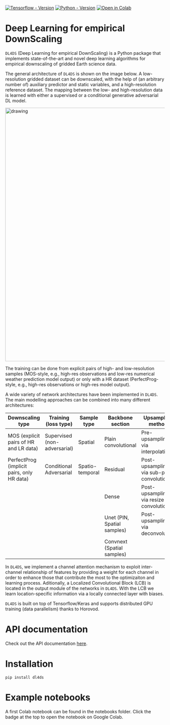 [![Tensorflow - Version](https://img.shields.io/badge/Tensorflow%2FKeras-2.6+-blue&logo=tensorflow)](https://github.com/carlgogo/dl4ds) 
[![Python - Version](https://img.shields.io/badge/PYTHON-3.6+-red?style=flat&logo=python&logoColor=white)](https://github.com/carlgogo/dl4ds) 
[![Open in Colab](https://colab.research.google.com/assets/colab-badge.svg)](https://colab.research.google.com/github/carlos-gg/dl4ds/blob/master/notebooks/DL4DS_tutorial.ipynb)

# Deep Learning for empirical DownScaling

`DL4DS` (Deep Learning for empirical DownScaling) is a Python package that implements state-of-the-art and novel deep learning algorithms for empirical downscaling of gridded Earth science data. 

The general architecture of `DL4DS` is shown on the image below. A low-resolution gridded dataset can be downscaled, with the help of (an arbitrary number of) auxiliary predictor and static variables, and a high-resolution reference dataset. The mapping between the low- and high-resolution data is learned with either a supervised or a conditional generative adversarial DL model.

<img src="https://github.com/carlos-gg/dl4ds/raw/master/docs/img/fig_workflow.png" alt="drawing" width="800"/>

The training can be done from explicit pairs of high- and low-resolution samples (MOS-style, e.g., high-res observations and low-res numerical weather prediction model output) or only with a HR dataset (PerfectProg-style, e.g., high-res observations or high-res model output).

A wide variety of network architectures have been implemented in `DL4DS`. The main modelling approaches can be combined into many different architectures:

|Downscaling type               |Training (loss type)         |Sample type     |Backbone section              |Upsampling method   |
|---                            |---                          |---             |---                          |---|
|MOS (explicit pairs of HR and LR data)           |Supervised (non-adversarial) |Spatial         |Plain convolutional          |Pre-upsampling via interpolation |
|PerfectProg (implicit pairs, only HR data)   |Conditional Adversarial    |Spatio-temporal |Residual                     |Post-upsampling via sub-pixel convolution |
|                               |                             |                |Dense                        |Post-upsampling via resize convolution |
|                               |                             |                |Unet (PIN, Spatial samples)  |Post-upsampling via deconvolution   |
|                               |                             |                |Convnext (Spatial samples)   |                                      |

In `DL4DS`, we implement a channel attention mechanism to exploit inter-channel relationship of features by providing a weight for each channel in order to enhance those that contribute the most to the optimizaiton and learning process. Aditionally, a Localized Convolutional Block (LCB) is located in the output module of the networks in `DL4DS`. With the LCB we learn location-specific information via a locally connected layer with biases. 

`DL4DS` is built on top of Tensorflow/Keras and supports distributed GPU training (data parallelism) thanks to Horovod. 

# API documentation 

Check out the API documentation [here](https://carlos-gg.github.io/dl4ds/).

# Installation

```
pip install dl4ds
```

# Example notebooks

A first Colab notebook can be found in the notebooks folder. Click the badge at the top to open the notebook on Google Colab.




